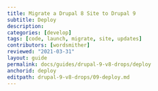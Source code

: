 ```yaml
---
title: Migrate a Drupal 8 Site to Drupal 9
subtitle: Deploy
description: 
categories: [develop]
tags: [code, launch, migrate, site, updates]
contributors: [wordsmither]
reviewed: "2021-03-31"
layout: guide
permalink: docs/guides/drupal-9-v8-drops/deploy
anchorid: deploy
editpath: drupal-9-v8-drops/09-deploy.md
---
```


<Partial file="drupal-9/deploy-using-relaunch.md" />